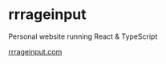 # rrrageinput
Personal website running React &amp; TypeScript

[rrrageinput.com](http://rrrageinput.com)

